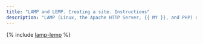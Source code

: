 ```yaml
---
title: "LAMP and LEMP. Creating a site. Instructions"
description: "LAMP (Linux, the Apache HTTP Server, {{ MY }}, and PHP) and LEMP (its variation where Apache is replaced with Nginx) are popular component kits for deploying web applications and dynamic websites. In this tutorial, you will learn to deploy LAMP in a {{ yandex-cloud }} infrastructure to get you a VM running a web server for your website."
---
```


{% include [lamp-lemp](../../_tutorials/applied/lamp-lemp.md) %}